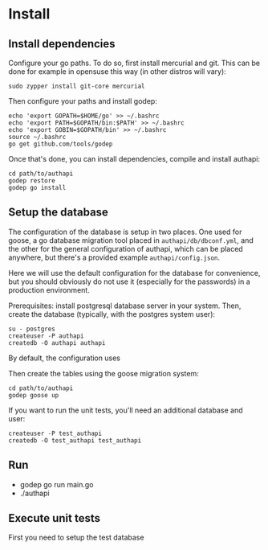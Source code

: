 # Install

## Install dependencies

Configure your go paths. To do so, first install mercurial and git. This can
be done for example in opensuse this way (in other distros will vary):

    sudo zypper install git-core mercurial

Then configure your paths and install godep:

    echo 'export GOPATH=$HOME/go' >> ~/.bashrc
    echo 'export PATH=$GOPATH/bin:$PATH' >> ~/.bashrc
    echo 'export GOBIN=$GOPATH/bin' >> ~/.bashrc
    source ~/.bashrc
    go get github.com/tools/godep

Once that's done, you can install dependencies, compile and install authapi:

    cd path/to/authapi
    godep restore
    godep go install

## Setup the database


The configuration of the database is setup in two places. One used for
goose, a go database migration tool placed in `authapi/db/dbconf.yml`, and the
other for the general configuration of authapi, which can be placed anywhere,
but there's a provided example `authapi/config.json`.

Here we will use the default configuration for the database for convenience,
but you should obviously do not use it (especially for the passwords) in a
production environment.

Prerequisites: install postgresql database server in your system. Then, create
the database (typically, with the postgres system user):

    su - postgres
    createuser -P authapi
    createdb -O authapi authapi

By default, the configuration uses 

Then create the tables using the goose migration system:

    cd path/to/authapi
    godep goose up

If you want to run the unit tests, you'll need an additional database and user:

    createuser -P test_authapi
    createdb -O test_authapi test_authapi    

## Run

* godep go run main.go
* ./authapi

## Execute unit tests

First you need to setup the test database